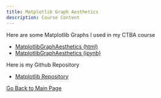 ```yaml
---
title: Matplotlib Graph Aesthetics
description: Course Content
---
```


Here are some Matplotlib Graphs I used in my CTBA course
- [MatplotlibGraphAesthetics (html)](MatplotlibGraphAesthetics.html)
- [MatplotlibGraphAesthetics (ipynb)](MatplotlibGraphAesthetics.ipynb)

Here is my Github Repository
- [Matplotlib Repository](https://github.com/AsadBidiwala/AsadBidiwala.github.io/tree/main/MatplotlibGraphs)

[Go Back to Main Page](https://asadbidiwala.github.io/)
